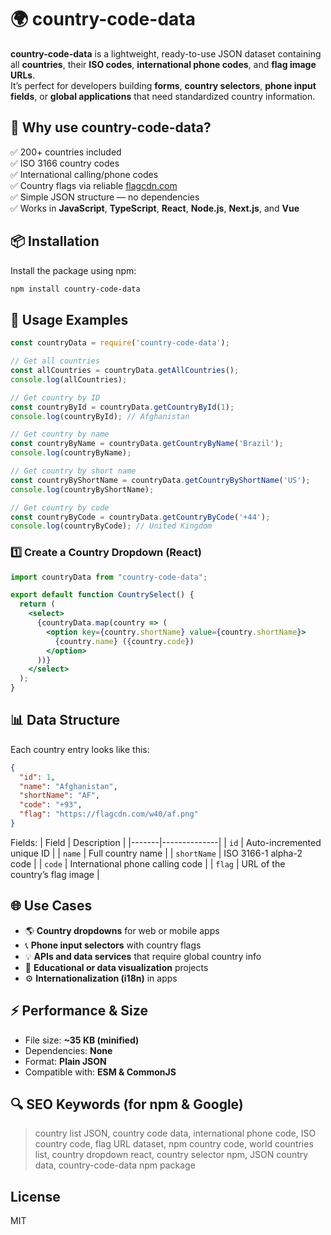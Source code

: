 # 🌍 country-code-data

**country-code-data** is a lightweight, ready-to-use JSON dataset containing all **countries**, their **ISO codes**, **international phone codes**, and **flag image URLs**.  
It’s perfect for developers building **forms**, **country selectors**, **phone input fields**, or **global applications** that need standardized country information.


## 🚀 Why use country-code-data?

✅ 200+ countries included  
✅ ISO 3166 country codes  
✅ International calling/phone codes  
✅ Country flags via reliable [flagcdn.com](https://flagcdn.com)  
✅ Simple JSON structure — no dependencies  
✅ Works in **JavaScript**, **TypeScript**, **React**, **Node.js**, **Next.js**, and **Vue**


## 📦 Installation

Install the package using npm:

```bash
npm install country-code-data
```

## 🧩 Usage Examples

```javascript
const countryData = require('country-code-data');

// Get all countries
const allCountries = countryData.getAllCountries();
console.log(allCountries);

// Get country by ID
const countryById = countryData.getCountryById(1);
console.log(countryById); // Afghanistan

// Get country by name
const countryByName = countryData.getCountryByName('Brazil');
console.log(countryByName);

// Get country by short name
const countryByShortName = countryData.getCountryByShortName('US');
console.log(countryByShortName);

// Get country by code
const countryByCode = countryData.getCountryByCode('+44');
console.log(countryByCode); // United Kingdom
```


### 1️⃣ Create a Country Dropdown (React)
```jsx
import countryData from "country-code-data";

export default function CountrySelect() {
  return (
    <select>
      {countryData.map(country => (
        <option key={country.shortName} value={country.shortName}>
          {country.name} ({country.code})
        </option>
      ))}
    </select>
  );
}
```


## 📊 Data Structure

Each country entry looks like this:
```json
{
  "id": 1,
  "name": "Afghanistan",
  "shortName": "AF",
  "code": "+93",
  "flag": "https://flagcdn.com/w40/af.png"
}
```

Fields:
| Field | Description |
|-------|--------------|
| `id` | Auto-incremented unique ID |
| `name` | Full country name |
| `shortName` | ISO 3166-1 alpha-2 code |
| `code` | International phone calling code |
| `flag` | URL of the country’s flag image |


## 🌐 Use Cases

- 🌎 **Country dropdowns** for web or mobile apps  
- 📞 **Phone input selectors** with country flags  
- 💡 **APIs and data services** that require global country info  
- 🧠 **Educational or data visualization** projects  
- ⚙️ **Internationalization (i18n)** in apps


## ⚡ Performance & Size

- File size: **~35 KB (minified)**  
- Dependencies: **None**  
- Format: **Plain JSON**  
- Compatible with: **ESM & CommonJS**


## 🔍 SEO Keywords (for npm & Google)

> country list JSON, country code data, international phone code, ISO country code, flag URL dataset, npm country code, world countries list, country dropdown react, country selector npm, JSON country data, country-code-data npm package


## License

MIT